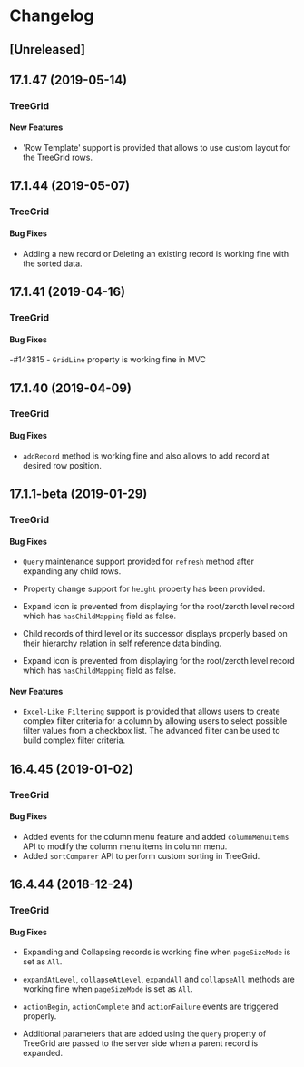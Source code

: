 # Changelog

## [Unreleased]

## 17.1.47 (2019-05-14)

### TreeGrid

#### New Features

- 'Row Template' support is provided that allows to use custom layout for the TreeGrid rows.

## 17.1.44 (2019-05-07)

### TreeGrid

#### Bug Fixes

- Adding a new record or Deleting an existing record is working fine with the sorted data.

## 17.1.41 (2019-04-16)

### TreeGrid

#### Bug Fixes

-#143815 - `GridLine` property is working fine in MVC


## 17.1.40 (2019-04-09)

### TreeGrid

#### Bug Fixes

- `addRecord` method is working fine and also allows to add record at desired row position.

## 17.1.1-beta (2019-01-29)

### TreeGrid

#### Bug Fixes

- `Query` maintenance support provided for `refresh` method after expanding any child rows.
- Property change support for `height` property has been provided.
- Expand icon is prevented from displaying for the root/zeroth level record which has `hasChildMapping` field as false.
- Child records of third level or its successor displays properly based on their hierarchy relation in self reference data binding.

- Expand icon is prevented from displaying for the root/zeroth level record which has `hasChildMapping` field as false.

#### New Features

- `Excel-Like Filtering` support is provided that allows users to create complex filter criteria for a column by allowing users to select possible filter values from a checkbox list. The advanced filter can be used to build complex filter criteria.

## 16.4.45 (2019-01-02)

### TreeGrid

#### Bug Fixes

- Added events for the column menu feature and added `columnMenuItems` API to modify the column menu items in column menu.
- Added `sortComparer` API to perform custom sorting in TreeGrid.

## 16.4.44 (2018-12-24)

### TreeGrid

#### Bug Fixes

- Expanding and Collapsing records is working fine when `pageSizeMode` is set as `All`.
- `expandAtLevel`, `collapseAtLevel`, `expandAll` and `collapseAll` methods are working fine when `pageSizeMode` is set as `All`.


- `actionBegin`, `actionComplete` and `actionFailure` events are triggered properly.
- Additional parameters that are added using the `query` property of TreeGrid are passed to the server side when a parent record is expanded.


